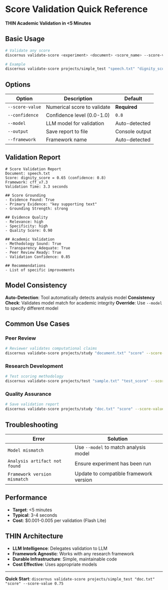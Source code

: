 # Score Validation Quick Reference

**THIN Academic Validation in <5 Minutes**

## Basic Usage

```bash
# Validate any score
discernus validate-score <experiment> <document> <score_name> --score-value <value>

# Example
discernus validate-score projects/simple_test "speech.txt" "dignity_score" --score-value 0.65
```

## Options

| Option | Description | Default |
|--------|-------------|---------|
| `--score-value` | Numerical score to validate | **Required** |
| `--confidence` | Confidence level (0.0-1.0) | `0.8` |
| `--model` | LLM model for validation | Auto-detected |
| `--output` | Save report to file | Console output |
| `--framework` | Framework name | Auto-detected |

## Validation Report

```
# Score Validation Report
Document: speech.txt
Score: dignity_score = 0.65 (confidence: 0.8)
Framework: cff_v7.3
Validation Time: 3.3 seconds

## Score Grounding
- Evidence Found: True
- Primary Evidence: "key supporting text"
- Grounding Strength: strong

## Evidence Quality
- Relevance: high
- Specificity: high  
- Quality Score: 0.90

## Academic Validation
- Methodology Sound: True
- Transparency Adequate: True
- Peer Review Ready: True
- Validation Confidence: 0.85

## Recommendations
- List of specific improvements
```

## Model Consistency

**Auto-Detection**: Tool automatically detects analysis model
**Consistency Check**: Validates model match for academic integrity
**Override**: Use `--model` to specify different model

## Common Use Cases

### Peer Review
```bash
# Reviewer validates computational claims
discernus validate-score projects/study "document.txt" "score" --score-value 0.75
```

### Research Development  
```bash
# Test scoring methodology
discernus validate-score projects/test "sample.txt" "test_score" --score-value 0.6
```

### Quality Assurance
```bash
# Save validation report
discernus validate-score projects/study "doc.txt" "score" --score-value 0.75 --output report.md
```

## Troubleshooting

| Error | Solution |
|-------|----------|
| `Model mismatch` | Use `--model` to match analysis model |
| `Analysis artifact not found` | Ensure experiment has been run |
| `Framework version mismatch` | Update to compatible framework version |

## Performance

- **Target**: <5 minutes
- **Typical**: 3-4 seconds
- **Cost**: $0.001-0.005 per validation (Flash Lite)

## THIN Architecture

- **LLM Intelligence**: Delegates validation to LLM
- **Framework Agnostic**: Works with any research framework  
- **Durable Infrastructure**: Simple, maintainable code
- **Cost Effective**: Uses appropriate models

---

**Quick Start**: `discernus validate-score projects/simple_test "doc.txt" "score" --score-value 0.75` 